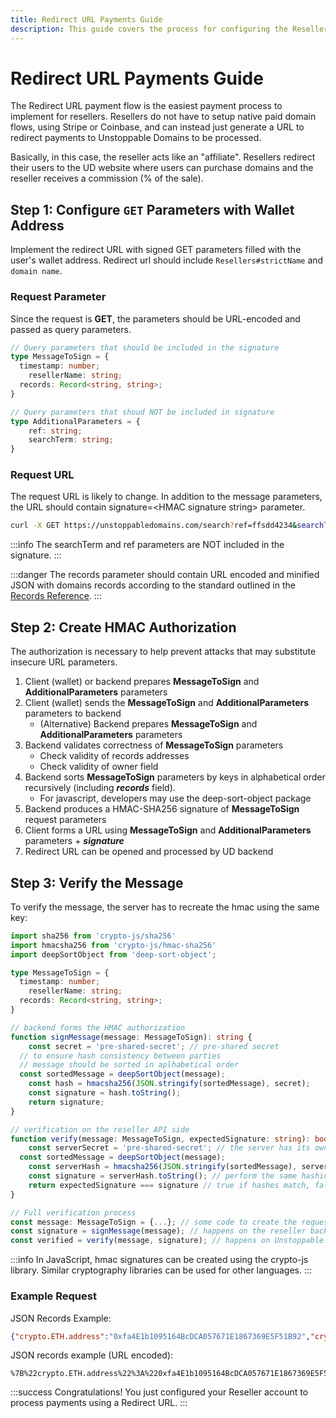 ```yaml
---
title: Redirect URL Payments Guide
description: This guide covers the process for configuring the Reseller account to claim paid domains using the redirect URL payment processing flow.
---
```


# Redirect URL Payments Guide

The Redirect URL payment flow is the easiest payment process to implement for resellers. Resellers do not have to setup native paid domain flows, using Stripe or Coinbase, and can instead just generate a URL to redirect payments to Unstoppable Domains to be processed.

Basically, in this case, the reseller acts like an "affiliate". Resellers redirect their users to the UD website where users can purchase domains and the reseller receives a commission (% of the sale).

## Step 1: Configure `GET` Parameters with Wallet Address

Implement the redirect URL with signed GET parameters filled with the user's wallet address. Redirect url should include `Resellers#strictName` and `domain name`.

### Request Parameter

Since the request is **GET**, the parameters should be URL-encoded and passed as query parameters.

```typescript
// Query parameters that should be included in the signature
type MessageToSign = {
  timestamp: number;
	resellerName: string;
  records: Record<string, string>;
}

// Query parameters that shoud NOT be included in signature
type AdditionalParameters = {
	ref: string;
	searchTerm: string;
}
```

### Request URL

The request URL is likely to change. In addition to the message parameters, the URL should contain signature=\<HMAC signature string> parameter.

```bash
curl -X GET https://unstoppabledomains.com/search?ref=ffsdd4234&searchTerm=buyadomain.crypto&timestamp=1638960015&resellerName=blockchaincom&records=%7B%22crypto.ETH.address%22%3A%220xfa4E1b1095164BcDCA057671E1867369E5F51B92%22%2C%22crypto.BTC.address%22%3A%22bc1qxy2kgdygjrsqtzq2n0yrf2493p83kkfjhx0wlh%22%2C%22crypto.USDT.version.ERC20.adress%22%3A%220xfa4E1b1095164BcDCA057671E1867369E5F51B92%22%2C%22crypto.DAI.address%22%3A%220xfa4E1b1095164BcDCA057671E1867369E5F51B92%22%2C%22crypto.EOS.address%22%3A%22playuplandme%22%7D&signature=8ab46b082c1b256c2e92347c8d90c11c923bf7b0e802d13b53bcecb28d6b6269 
```

:::info
The searchTerm and ref parameters are NOT included in the signature.
:::

:::danger
The records parameter should contain URL encoded and minified JSON with domains records according to the standard outlined in the [Records Reference](../../getting-started/domain-registry-essentials/records-reference.md).
:::

## Step 2: Create HMAC Authorization

The authorization is necessary to help prevent attacks that may substitute insecure URL parameters.

1. Client (wallet) or backend prepares **MessageToSign** and **AdditionalParameters** parameters
2. Client (wallet) sends the **MessageToSign** and **AdditionalParameters** parameters to backend
   * (Alternative) Backend prepares **MessageToSign** and **AdditionalParameters** parameters
3. Backend validates correctness of **MessageToSign** parameters
   * Check validity of records addresses
   * Check validity of owner field
4. Backend sorts **MessageToSign** parameters by keys in alphabetical order recursively (including _**records**_ field).
   * For javascript, developers may use the deep-sort-object package
5. Backend produces a HMAC-SHA256 signature of **MessageToSign** request parameters
6. Client forms a URL using **MessageToSign** and **AdditionalParameters** parameters + _**signature**_
7. Redirect URL can be opened and processed by UD backend

## Step 3: Verify the Message

To verify the message, the server has to recreate the hmac using the same key:

```typescript
import sha256 from 'crypto-js/sha256'
import hmacsha256 from 'crypto-js/hmac-sha256'
import deepSortObject from 'deep-sort-object';

type MessageToSign = {
  timestamp: number;
	resellerName: string;
  records: Record<string, string>;
}

// backend forms the HMAC authorization
function signMessage(message: MessageToSign): string {
	const secret = 'pre-shared-secret'; // pre-shared secret
  // to ensure hash consistency between parties 
  // message should be sorted in aplhabetical order
  const sortedMessage = deepSortObject(message); 
	const hash = hmacsha256(JSON.stringify(sortedMessage), secret);
	const signature = hash.toString();
	return signature;
}

// verification on the reseller API side
function verify(message: MessageToSign, expectedSignature: string): boolean {
	const serverSecret = 'pre-shared-secret'; // the server has its own copy of the pre-shared secret
  const sortedMessage = deepSortObject(message);
	const serverHash = hmacsha256(JSON.stringify(sortedMessage), serverSecret);
	const signature = serverHash.toString(); // perform the same hashing algorith
	return expectedSignature === signature // true if hashes match, false otherwise
}

// Full verification process
const message: MessageToSign = {...}; // some code to create the request message from user input
const signature = signMessage(message); // happens on the reseller backend
const verified = verify(message, signature); // happens on Unstoppable backend
```

:::info
In JavaScript, hmac signatures can be created using the crypto-js library. Similar cryptography libraries can be used for other languages.&#x20;
:::

### Example Request

JSON Records Example:

```json
{"crypto.ETH.address":"0xfa4E1b1095164BcDCA057671E1867369E5F51B92","crypto.BTC.address":"bc1qxy2kgdygjrsqtzq2n0yrf2493p83kkfjhx0wlh","crypto.USDT.version.ERC20.adress":"0xfa4E1b1095164BcDCA057671E1867369E5F51B92","crypto.DAI.address":"0xfa4E1b1095164BcDCA057671E1867369E5F51B92","crypto.EOS.address":"playuplandme"}
```

JSON records example (URL encoded):

```
%7B%22crypto.ETH.address%22%3A%220xfa4E1b1095164BcDCA057671E1867369E5F51B92%22%2C%22crypto.BTC.address%22%3A%22bc1qxy2kgdygjrsqtzq2n0yrf2493p83kkfjhx0wlh%22%2C%22crypto.USDT.version.ERC20.adress%22%3A%220xfa4E1b1095164BcDCA057671E1867369E5F51B92%22%2C%22crypto.DAI.address%22%3A%220xfa4E1b1095164BcDCA057671E1867369E5F51B92%22%2C%22crypto.EOS.address%22%3A%22playuplandme%22%7D
```

:::success Congratulations!
You just configured your Reseller account to process payments using a Redirect URL.
:::
